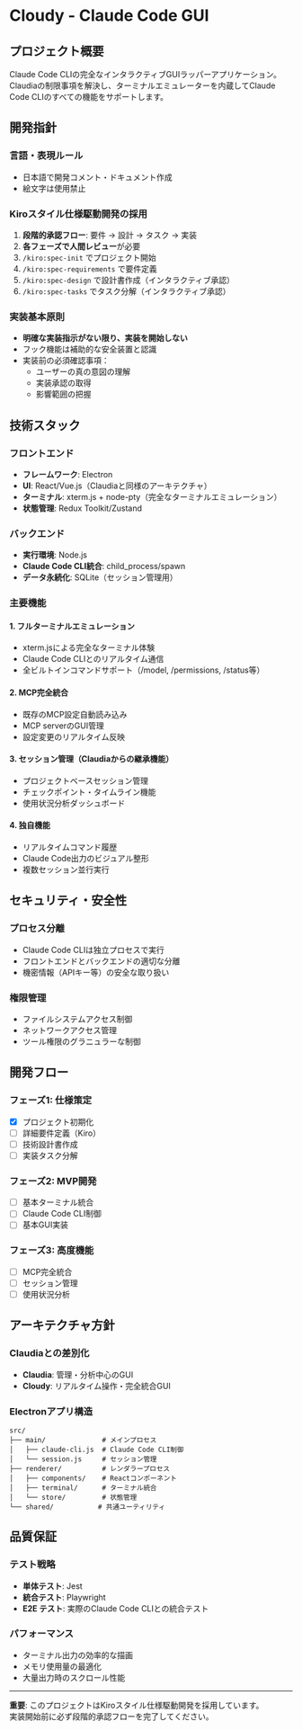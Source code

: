 # Cloudy - Claude Code GUI

## プロジェクト概要

Claude Code CLIの完全なインタラクティブGUIラッパーアプリケーション。  
Claudiaの制限事項を解決し、ターミナルエミュレーターを内蔵してClaude Code CLIのすべての機能をサポートします。

## 開発指針

### 言語・表現ルール
- 日本語で開発コメント・ドキュメント作成
- 絵文字は使用禁止

### Kiroスタイル仕様駆動開発の採用
1. **段階的承認フロー**: 要件 → 設計 → タスク → 実装
2. **各フェーズで人間レビュー**が必要
3. `/kiro:spec-init` でプロジェクト開始
4. `/kiro:spec-requirements` で要件定義
5. `/kiro:spec-design` で設計書作成（インタラクティブ承認）
6. `/kiro:spec-tasks` でタスク分解（インタラクティブ承認）

### 実装基本原則
- **明確な実装指示がない限り、実装を開始しない**
- フック機能は補助的な安全装置と認識
- 実装前の必須確認事項：
  - ユーザーの真の意図の理解
  - 実装承認の取得
  - 影響範囲の把握

## 技術スタック

### フロントエンド
- **フレームワーク**: Electron
- **UI**: React/Vue.js（Claudiaと同様のアーキテクチャ）
- **ターミナル**: xterm.js + node-pty（完全なターミナルエミュレーション）
- **状態管理**: Redux Toolkit/Zustand

### バックエンド
- **実行環境**: Node.js
- **Claude Code CLI統合**: child_process/spawn
- **データ永続化**: SQLite（セッション管理用）

### 主要機能

#### 1. フルターミナルエミュレーション
- xterm.jsによる完全なターミナル体験
- Claude Code CLIとのリアルタイム通信
- 全ビルトインコマンドサポート（/model, /permissions, /status等）

#### 2. MCP完全統合
- 既存のMCP設定自動読み込み
- MCP serverのGUI管理
- 設定変更のリアルタイム反映

#### 3. セッション管理（Claudiaからの継承機能）
- プロジェクトベースセッション管理
- チェックポイント・タイムライン機能
- 使用状況分析ダッシュボード

#### 4. 独自機能
- リアルタイムコマンド履歴
- Claude Code出力のビジュアル整形
- 複数セッション並行実行

## セキュリティ・安全性

### プロセス分離
- Claude Code CLIは独立プロセスで実行
- フロントエンドとバックエンドの適切な分離
- 機密情報（APIキー等）の安全な取り扱い

### 権限管理
- ファイルシステムアクセス制御
- ネットワークアクセス管理
- ツール権限のグラニュラーな制御

## 開発フロー

### フェーズ1: 仕様策定
- [x] プロジェクト初期化
- [ ] 詳細要件定義（Kiro）
- [ ] 技術設計書作成
- [ ] 実装タスク分解

### フェーズ2: MVP開発
- [ ] 基本ターミナル統合
- [ ] Claude Code CLI制御
- [ ] 基本GUI実装

### フェーズ3: 高度機能
- [ ] MCP完全統合
- [ ] セッション管理
- [ ] 使用状況分析

## アーキテクチャ方針

### Claudiaとの差別化
- **Claudia**: 管理・分析中心のGUI
- **Cloudy**: リアルタイム操作・完全統合GUI

### Electronアプリ構造
```
src/
├── main/              # メインプロセス
│   ├── claude-cli.js  # Claude Code CLI制御
│   └── session.js     # セッション管理
├── renderer/          # レンダラープロセス
│   ├── components/    # Reactコンポーネント
│   ├── terminal/      # ターミナル統合
│   └── store/         # 状態管理
└── shared/           # 共通ユーティリティ
```

## 品質保証

### テスト戦略
- **単体テスト**: Jest
- **統合テスト**: Playwright
- **E2E テスト**: 実際のClaude Code CLIとの統合テスト

### パフォーマンス
- ターミナル出力の効率的な描画
- メモリ使用量の最適化
- 大量出力時のスクロール性能

---

**重要**: このプロジェクトはKiroスタイル仕様駆動開発を採用しています。  
実装開始前に必ず段階的承認フローを完了してください。